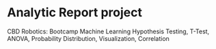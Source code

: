 # Analytic Report project
CBD Robotics: Bootcamp Machine Learning
Hypothesis Testing, T-Test, ANOVA, Probability Distribution, Visualization, Correlation
